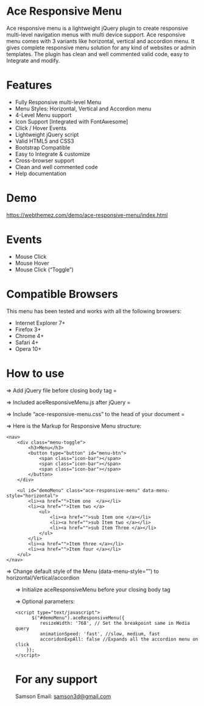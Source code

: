 Ace Responsive Menu
===================

Ace responsive menu is a lightweight jQuery plugin to create responsive multi-level navigation menus with multi device support.
Ace responsive menu comes with 3 variants like horizontal, vertical and accordion menu. It gives complete responsive menu solution for any kind of websites or admin templates. The plugin has clean and well commented valid code, easy to Integrate and modify.


Features
=========

+ Fully Responsive multi-level Menu
+ Menu Styles: Horizontal, Vertical and Accordion menu
+ 4-Level Menu support
+ Icon Support [Integrated with FontAwesome] 
+ Click / Hover Events
+ Lightweight jQuery script
+ Valid HTML5 and CSS3 
+ Bootstrap Compatible
+ Easy to Integrate & customize 
+ Cross-browser support
+ Clean and well commented code
+ Help documentation

Demo
====

https://webthemez.com/demo/ace-responsive-menu/index.html


Events
=======

+ Mouse Click 
+ Mouse Hover 
+ Mouse Click (“Toggle”)


Compatible Browsers
====================

This menu has been tested and works with all the following browsers:

+ Internet Explorer 7+ 
+ Firefox 3+
+ Chrome 4+
+ Safari 4+
+ Opera 10+


How to use
===========

=> Add jQuery file before closing body tag = <script src="js/jquery-1.10.1.min.js" type="text/javascript"></script>

=> Included aceResponsiveMenu.js after jQuery = <script src="js/ace-responsive-menu.js" type="text/javascript"></script>

=> Include “ace-responsive-menu.css” to the head of your document = <link href="css/ace-responsive-menu.css" rel="stylesheet" type="text/css" />

=> Here is the Markup for Responsive Menu structure:

	<nav>
		<div class="menu-toggle">
			<h3>Menu</h3>
			<button type="button" id="menu-btn">
				<span class="icon-bar"></span>
				<span class="icon-bar"></span>
				<span class="icon-bar"></span>
			</button>
		</div>

		<ul id="demoMenu" class="ace-responsive-menu" data-menu-style="horizontal">
			<li><a href="">Item one  </a></li>
			<li><a href="">Item two </a>
				<ul>
					<li><a href="">sub Item one </a></li>
					<li><a href="">sub Item two </a></li>
					<li><a href="">sub Item Three </a></li>
				</ul>
			</li>
			<li><a href="">Item three </a></li>
			<li><a href="">Item four </a></li>
		</ul>
	</nav>
        
=> Change default style of the Menu (data-menu-style=””) to horizontal/Vertical/accordion

   <ul id="demoMenu" class="ace-responsive-menu" data-menu-style="horizontal">

=> Initialize aceResponsiveMenu before your closing body tag

   <script type="text/javascript">
		$("#demoMenu").aceResponsiveMenu();
   </script>
	   
=> Optional parameters:

	<script type="text/javascript">
		  $("#demoMenu").aceResponsiveMenu({
			 resizeWidth: '768', // Set the breakpoint same in Media query       
			 animationSpeed: 'fast', //slow, medium, fast
			 accoridonExpAll: false //Expands all the accordion menu on click
		});     
	</script>

 
 
For any support
===============
Samson 
Email: samson3d@gmail.com
